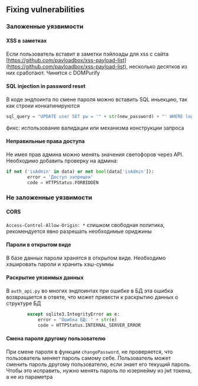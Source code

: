 ## Fixing vulnerabilities

### Заложенные уязвимости

#### XSS в заметках
Если пользователь вставит в заметки пэйлоады для xss с сайта [https://github.com/payloadbox/xss-payload-list](https://github.com/payloadbox/xss-payload-list), несколько десятков из них сработают. Чинится с DOMPurify


#### SQL injection in password reset
В коде эндпоинта по смене пароля можно вставить SQL иньекцию, так как строки конкатинируются

```python
sql_query = "UPDATE user SET pw = '" + str(new_password) + "' WHERE login = '" + str(username) + "';"
```
фикс: использование валидации или механизма конструкции запроса


#### Неправильные права доступа
Не имея прав админа можно менять значения светофоров через API. Необходимо добавить проверку на админа:
```python
if not ('isAdmin' in data) or not bool(data['isAdmin']):
        error = 'Доступ запрещен'
        code = HTTPStatus.FORBIDDEN
```


### Не заложенные уязвимости

#### CORS
`Access-Control-Allow-Origin: *` слишком свободная политика, рекомендуется явно разрешать необходимые ориджины


#### Пароли в открытом виде
В базе данных пароли хранятся в открытом виде. Необходимо хэшировать пароли и хранить хэш-суммы


#### Раскрытие уязвимых данных
В `auth_api.py` во многих эндпоинтах при ошибке в БД эта ошибка возвращается в ответе, что может привести к раскрытию данных о структуре БД

```python
        except sqlite3.IntegrityError as e:
            error = "Ошибка БД: " + str(e)
            code = HTTPStatus.INTERNAL_SERVER_ERROR
```


#### Смена пароля другому пользователю
При смене пароля в функции `changePassword`, не проверяется, что пользователь меняет пароль самому себе. Пользователь может сменить пароль другому пользователю, если знает его текущий пароль. Чтобы это исправить, нужно менять пароль по юзернейму из jwt токена, а не из параметра
